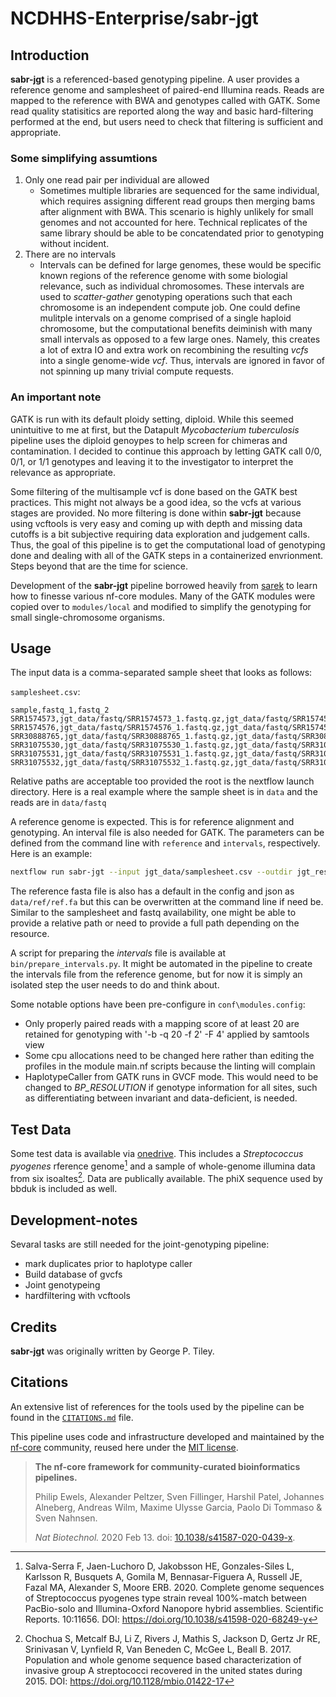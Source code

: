 

# NCDHHS-Enterprise/sabr-jgt

## Introduction

**sabr-jgt** is a referenced-based genotyping pipeline. A user provides a reference genome and samplesheet of paired-end Illumina reads. Reads are mapped to the reference with BWA and genotypes called with GATK. Some read quality statisitics are reported along the way and basic hard-filtering performed at the end, but users need to check that filtering is sufficient and appropriate. 

### Some simplifying assumtions
1. Only one read pair per individual are allowed
   * Sometimes multiple libraries are sequenced for the same individual, which requires assigning different read groups then merging bams after alignment with BWA. This scenario is highly unlikely for small genomes and not accounted for here. Technical replicates of the same library should be able to be concatendated prior to genotyping without incident.
2. There are no intervals
   * Intervals can be defined for large genomes, these would be specific known regions of the reference genome with some biologial relevance, such as individual chromosomes. These intervals are used to *scatter-gather* genotyping operations such that each chromosome is an independent compute job. One could define mulitple intervals on a genome comprised of a single haploid chromosome, but the computational benefits deiminish with many small intervals as opposed to a few large ones. Namely, this creates a lot of extra IO and extra work on recombining the resulting *vcfs* into a single genome-wide *vcf*. Thus, intervals are ignored in favor of not spinning up many trivial compute requests.

### An important note
GATK is run with its default ploidy setting, diploid. While this seemed unintuitive to me at first, but the Datapult *Mycobacterium tuberculosis* pipeline uses the diploid genoypes to help screen for chimeras and contamination. I decided to continue this approach by letting GATK call 0/0, 0/1, or 1/1 genotypes and leaving it to the investigator to interpret the relevance as appropriate.

Some filtering of the multisample vcf is done based on the GATK best practices. This might not always be a good idea, so the vcfs at various stages are provided. No more filtering is done within **sabr-jgt** because using vcftools is very easy and coming up with depth and missing data cutoffs is a bit subjective requiring data exploration and judgement calls. Thus, the goal of this pipeline is to get the computational load of genotyping done and dealing with all of the GATK steps in a containerized envrionment. Steps beyond that are the time for science.


Development of the **sabr-jgt** pipeline borrowed heavily from [sarek](https://github.com/nf-core/sarek) to learn how to finesse various nf-core modules. Many of the GATK modules were copied over to `modules/local` and modified to simplify the genotyping for small single-chromosome organisms.

## Usage
The input data is a comma-separated sample sheet that looks as follows:

`samplesheet.csv`:

```csv
sample,fastq_1,fastq_2
SRR1574573,jgt_data/fastq/SRR1574573_1.fastq.gz,jgt_data/fastq/SRR1574573_2.fastq.gz
SRR1574576,jgt_data/fastq/SRR1574576_1.fastq.gz,jgt_data/fastq/SRR1574576_2.fastq.gz
SRR30888765,jgt_data/fastq/SRR30888765_1.fastq.gz,jgt_data/fastq/SRR30888765_2.fastq.gz
SRR31075530,jgt_data/fastq/SRR31075530_1.fastq.gz,jgt_data/fastq/SRR31075530_2.fastq.gz
SRR31075531,jgt_data/fastq/SRR31075531_1.fastq.gz,jgt_data/fastq/SRR31075531_2.fastq.gz
SRR31075532,jgt_data/fastq/SRR31075532_1.fastq.gz,jgt_data/fastq/SRR31075532_2.fastq.gz
```
Relative paths are acceptable too provided the root is the nextflow launch directory. Here is a real example where the sample sheet is in `data` and the reads are in `data/fastq`


A reference genome is expected. This is for reference alignment and genotyping. An interval file is also needed for GATK. The parameters can be defined from the command line with `reference` and `intervals`, respectively. Here is an example:
```bash
nextflow run sabr-jgt --input jgt_data/samplesheet.csv --outdir jgt_result --intervals jgt_data/ref/intervals.list --reference jgt_data/ref/ref.fa --phix jgt_data/db/bbduk/phix174_ill.ref.fa -profile docker
```
The reference fasta file is also has a default in the config and json as `data/ref/ref.fa` but this can be overwritten at the command line if need be. Similar to the samplesheet and fastq availability, one might be able to provide a relative path or need to provide a full path depending on the resource.

A script for preparing the *intervals* file is available at `bin/prepare_intervals.py`. It might be automated in the pipeline to create the intervals file from the reference genome, but for now it is simply an isolated step the user needs to do and think about.

Some notable options have been pre-configure in `conf\modules.config`:
 * Only properly paired reads with a mapping score of at least 20 are retained for genotyping with '-b -q 20 -f 2' -F 4' applied by samtools view
 * Some cpu allocations need to be changed here rather than editing the profiles in the module main.nf scripts because the linting will complain
 * HaplotypeCaller from GATK runs in GVCF mode. This would need to be changed to *BP_RESOLUTION* if genotype information for all sites, such as differentiating between invariant and data-deficient, is needed.

## Test Data

Some test data is available via [onedrive](https://ncconnect-my.sharepoint.com/:f:/r/personal/george_tiley_dhhs_nc_gov/Documents/pipeline_test_data/jgt_data?csf=1&web=1&e=APc9Zl). This includes a *Streptococcus pyogenes* rference genome[^1] and a sample of whole-genome illumina data from six isoaltes[^2]. Data are publically available. The phiX sequence used by bbduk is included as well. 

## Development-notes
Sevaral tasks are still needed for the joint-genotyping pipeline:
* mark duplicates prior to haplotype caller
* Build database of gvcfs
* Joint genotypeing
* hardfiltering with vcftools

## Credits

**sabr-jgt** was originally written by George P. Tiley.


## Citations

<!-- TODO nf-core: Add citation for pipeline after first release. Uncomment lines below and update Zenodo doi and badge at the top of this file. -->
<!-- If you use sabr/jgt for your analysis, please cite it using the following doi: [10.5281/zenodo.XXXXXX](https://doi.org/10.5281/zenodo.XXXXXX) -->

<!-- TODO nf-core: Add bibliography of tools and data used in your pipeline -->

An extensive list of references for the tools used by the pipeline can be found in the [`CITATIONS.md`](CITATIONS.md) file.

This pipeline uses code and infrastructure developed and maintained by the [nf-core](https://nf-co.re) community, reused here under the [MIT license](https://github.com/nf-core/tools/blob/main/LICENSE).

> **The nf-core framework for community-curated bioinformatics pipelines.**
>
> Philip Ewels, Alexander Peltzer, Sven Fillinger, Harshil Patel, Johannes Alneberg, Andreas Wilm, Maxime Ulysse Garcia, Paolo Di Tommaso & Sven Nahnsen.
>
> _Nat Biotechnol._ 2020 Feb 13. doi: [10.1038/s41587-020-0439-x](https://dx.doi.org/10.1038/s41587-020-0439-x).


[^1]: Salva-Serra F, Jaen-Luchoro D, Jakobsson HE, Gonzales-Siles L, Karlsson R, Busquets A, Gomila M, Bennasar-Figuera A, Russell JE, Fazal MA, Alexander S, Moore ERB. 2020. Complete genome sequences of Streptococcus pyogenes type strain reveal 100%-match between PacBio-solo and Illumina-Oxford Nanopore hybrid assemblies. Scientific Reports. 10:11656. DOI: https://doi.org/10.1038/s41598-020-68249-y

[^2]: Chochua S, Metcalf BJ, Li Z, Rivers J, Mathis S, Jackson D, Gertz Jr RE, Srinivasan V, Lynfield R, Van Beneden C, McGee L, Beall B. 2017. Population and whole genome sequence based characterization of invasive group A streptococci recovered in the united states during 2015. DOI: https://doi.org/10.1128/mbio.01422-17